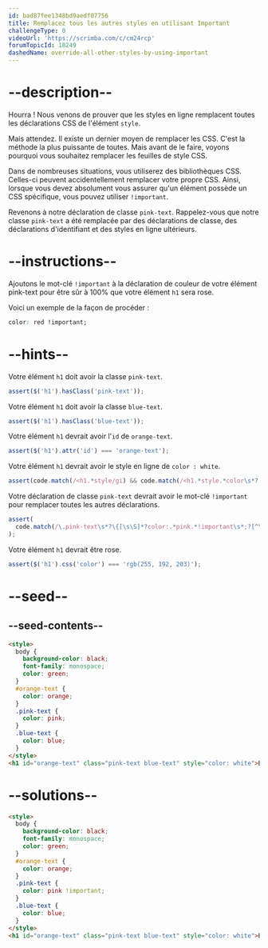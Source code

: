 ```yaml
---
id: bad87fee1348bd9aedf07756
title: Remplacez tous les autres styles en utilisant Important
challengeType: 0
videoUrl: 'https://scrimba.com/c/cm24rcp'
forumTopicId: 18249
dashedName: override-all-other-styles-by-using-important
---
```


# --description--

Hourra ! Nous venons de prouver que les styles en ligne remplacent toutes les déclarations CSS de l'élément `style`.

Mais attendez. Il existe un dernier moyen de remplacer les CSS. C'est la méthode la plus puissante de toutes. Mais avant de le faire, voyons pourquoi vous souhaitez remplacer les feuilles de style CSS.

Dans de nombreuses situations, vous utiliserez des bibliothèques CSS. Celles-ci peuvent accidentellement remplacer votre propre CSS. Ainsi, lorsque vous devez absolument vous assurer qu'un élément possède un CSS spécifique, vous pouvez utiliser `!important`.

Revenons à notre déclaration de classe `pink-text`. Rappelez-vous que notre classe `pink-text` a été remplacée par des déclarations de classe, des déclarations d'identifiant et des styles en ligne ultérieurs.

# --instructions--

Ajoutons le mot-clé `!important` à la déclaration de couleur de votre élément pink-text pour être sûr à 100% que votre élément `h1` sera rose.

Voici un exemple de la façon de procéder :

```css
color: red !important;
```

# --hints--

Votre élément `h1` doit avoir la classe `pink-text`.

```js
assert($('h1').hasClass('pink-text'));
```

Votre élément `h1` doit avoir la classe `blue-text`.

```js
assert($('h1').hasClass('blue-text'));
```

Votre élément `h1` devrait avoir l'`id` de `orange-text`.

```js
assert($('h1').attr('id') === 'orange-text');
```

Votre élément `h1` devrait avoir le style en ligne de `color : white`.

```js
assert(code.match(/<h1.*style/gi) && code.match(/<h1.*style.*color\s*?:/gi));
```

Votre déclaration de classe `pink-text` devrait avoir le mot-clé `!important` pour remplacer toutes les autres déclarations.

```js
assert(
  code.match(/\.pink-text\s*?\{[\s\S]*?color:.*pink.*!important\s*;?[^\.]*\}/g)
);
```

Votre élément `h1` devrait être rose.

```js
assert($('h1').css('color') === 'rgb(255, 192, 203)');
```

# --seed--

## --seed-contents--

```html
<style>
  body {
    background-color: black;
    font-family: monospace;
    color: green;
  }
  #orange-text {
    color: orange;
  }
  .pink-text {
    color: pink;
  }
  .blue-text {
    color: blue;
  }
</style>
<h1 id="orange-text" class="pink-text blue-text" style="color: white">Bonjour le monde !</h1>
```

# --solutions--

```html
<style>
  body {
    background-color: black;
    font-family: monospace;
    color: green;
  }
  #orange-text {
    color: orange;
  }
  .pink-text {
    color: pink !important;
  }
  .blue-text {
    color: blue;
  }
</style>
<h1 id="orange-text" class="pink-text blue-text" style="color: white">Bonjour le monde !</h1>
```
